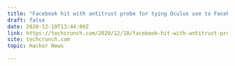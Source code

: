 ```yaml
---
title: "Facebook hit with antitrust probe for tying Oculus use to Facebook accounts"
draft: false
date: 2020-12-10T13:44:09Z
link: https://techcrunch.com/2020/12/10/facebook-hit-with-antitrust-probe-for-tying-oculus-use-to-facebook-accounts/?utm_medium=RSS&utm_source=hune
site: techcrunch.com
topic: Hacker News  

---
```

